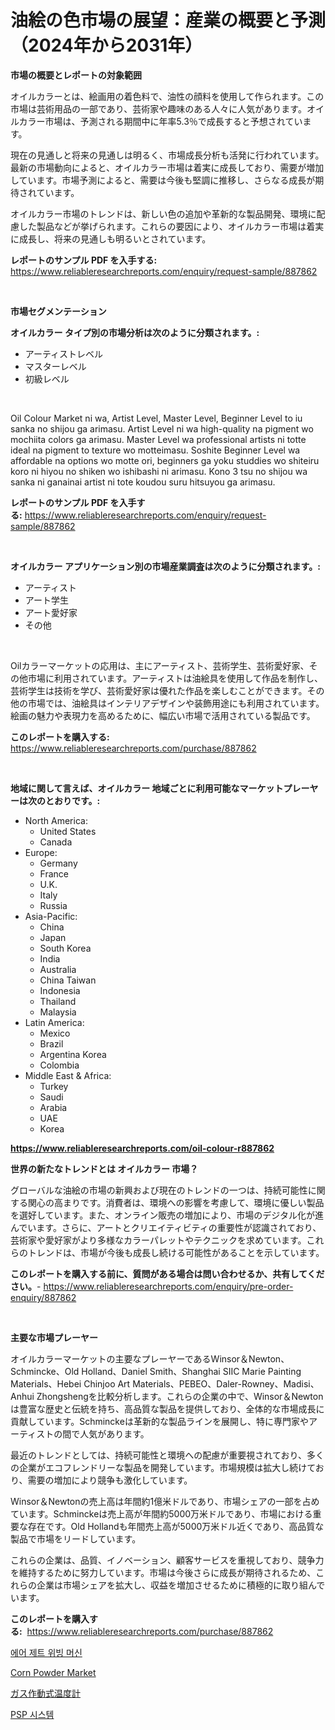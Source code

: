 <p><h1>油絵の色市場の展望：産業の概要と予測（2024年から2031年）</h1></p><p><strong>市場の概要とレポートの対象範囲</strong></p>
<p><p>オイルカラーとは、絵画用の着色料で、油性の顔料を使用して作られます。この市場は芸術用品の一部であり、芸術家や趣味のある人々に人気があります。オイルカラー市場は、予測される期間中に年率5.3％で成長すると予想されています。</p><p>現在の見通しと将来の見通しは明るく、市場成長分析も活発に行われています。最新の市場動向によると、オイルカラー市場は着実に成長しており、需要が増加しています。市場予測によると、需要は今後も堅調に推移し、さらなる成長が期待されています。</p><p>オイルカラー市場のトレンドは、新しい色の追加や革新的な製品開発、環境に配慮した製品などが挙げられます。これらの要因により、オイルカラー市場は着実に成長し、将来の見通しも明るいとされています。</p></p>
<p><strong>レポートのサンプル PDF を入手する:</strong> <a href="https://www.reliableresearchreports.com/enquiry/request-sample/887862">https://www.reliableresearchreports.com/enquiry/request-sample/887862</a></p>
<p>&nbsp;</p>
<p><strong>市場セグメンテーション</strong></p>
<p><strong>オイルカラー タイプ別の市場分析は次のように分類されます。:</strong></p>
<p><ul><li>アーティストレベル</li><li>マスターレベル</li><li>初級レベル</li></ul></p>
<p>&nbsp;</p>
<p><p>Oil Colour Market ni wa, Artist Level, Master Level, Beginner Level to iu sanka no shijou ga arimasu. Artist Level ni wa high-quality na pigment wo mochiita colors ga arimasu. Master Level wa professional artists ni totte ideal na pigment to texture wo motteimasu. Soshite Beginner Level wa affordable na options wo motte ori, beginners ga yoku studdies wo shiteiru koro ni hiyou no shiken wo ishibashi ni arimasu. Kono 3 tsu no shijou wa sanka ni ganainai artist ni tote koudou suru hitsuyou ga arimasu.</p></p>
<p><strong>レポートのサンプル PDF を入手する:</strong>&nbsp;<a href="https://www.reliableresearchreports.com/enquiry/request-sample/887862">https://www.reliableresearchreports.com/enquiry/request-sample/887862</a></p>
<p>&nbsp;</p>
<p><strong> オイルカラー アプリケーション別の市場産業調査は次のように分類されます。:</strong></p>
<p><ul><li>アーティスト</li><li>アート学生</li><li>アート愛好家</li><li>その他</li></ul></p>
<p>&nbsp;</p>
<p><p>Oilカラーマーケットの応用は、主にアーティスト、芸術学生、芸術愛好家、その他市場に利用されています。アーティストは油絵具を使用して作品を制作し、芸術学生は技術を学び、芸術愛好家は優れた作品を楽しむことができます。その他の市場では、油絵具はインテリアデザインや装飾用途にも利用されています。絵画の魅力や表現力を高めるために、幅広い市場で活用されている製品です。</p></p>
<p><strong>このレポートを購入する:</strong>&nbsp; <a href="https://www.reliableresearchreports.com/purchase/887862">https://www.reliableresearchreports.com/purchase/887862</a></p>
<p>&nbsp;</p>
<p><strong>地域に関して言えば、オイルカラー 地域ごとに利用可能なマーケットプレーヤーは次のとおりです。:</strong></p>
<p><ul>
    <li>
        North America:
        <ul>
            <li>United States</li>
            <li>Canada</li>
        </ul>
    </li>
    <li>
        Europe:
        <ul>
            <li>Germany</li>
            <li>France</li>
            <li>U.K.</li>
            <li>Italy</li>
            <li>Russia</li>
        </ul>
    </li>
    <li>
        Asia-Pacific:
        <ul>
            <li>China</li>
            <li>Japan</li>
            <li>South Korea</li>
            <li>India</li>
            <li>Australia</li>
            <li>China Taiwan</li>
            <li>Indonesia</li>
            <li>Thailand</li>
            <li>Malaysia</li>
        </ul>
    </li>
    <li>
        Latin America:
        <ul>
            <li>Mexico</li>
            <li>Brazil</li>
            <li>Argentina Korea</li>
            <li>Colombia</li>
        </ul>
    </li>
    <li>
        Middle East & Africa:
        <ul>
            <li>Turkey</li>
            <li>Saudi</li>
            <li>Arabia</li>
            <li>UAE</li>
            <li>Korea</li>
        </ul>
    </li>
    </ul></p>
<p><strong><a href="https://www.reliableresearchreports.com/oil-colour-r887862">https://www.reliableresearchreports.com/oil-colour-r887862</a></strong>&nbsp;</p>
<p><strong>世界の新たなトレンドとは オイルカラー 市場？</strong></p>
<p><p>グローバルな油絵の市場の新興および現在のトレンドの一つは、持続可能性に関する関心の高まりです。消費者は、環境への影響を考慮して、環境に優しい製品を選好しています。また、オンライン販売の増加により、市場のデジタル化が進んでいます。さらに、アートとクリエイティビティの重要性が認識されており、芸術家や愛好家がより多様なカラーパレットやテクニックを求めています。これらのトレンドは、市場が今後も成長し続ける可能性があることを示しています。</p></p>
<p><strong>このレポートを購入する前に、質問がある場合は問い合わせるか、共有してください。</strong>- <a href="https://www.reliableresearchreports.com/enquiry/pre-order-enquiry/887862">https://www.reliableresearchreports.com/enquiry/pre-order-enquiry/887862</a></p>
<p>&nbsp;</p>
<p><strong>主要な市場プレーヤー</strong></p>
<p><p>オイルカラーマーケットの主要なプレーヤーであるWinsor＆Newton、Schmincke、Old Holland、Daniel Smith、Shanghai SIIC Marie Painting Materials、Hebei Chinjoo Art Materials、PEBEO、Daler-Rowney、Madisi、Anhui Zhongshengを比較分析します。これらの企業の中で、Winsor＆Newtonは豊富な歴史と伝統を持ち、高品質な製品を提供しており、全体的な市場成長に貢献しています。Schminckeは革新的な製品ラインを展開し、特に専門家やアーティストの間で人気があります。</p><p>最近のトレンドとしては、持続可能性と環境への配慮が重要視されており、多くの企業がエコフレンドリーな製品を開発しています。市場規模は拡大し続けており、需要の増加により競争も激化しています。</p><p>Winsor＆Newtonの売上高は年間約1億米ドルであり、市場シェアの一部を占めています。Schminckeは売上高が年間約5000万米ドルであり、市場における重要な存在です。Old Hollandも年間売上高が5000万米ドル近くであり、高品質な製品で市場をリードしています。</p><p>これらの企業は、品質、イノベーション、顧客サービスを重視しており、競争力を維持するために努力しています。市場は今後さらに成長が期待されるため、これらの企業は市場シェアを拡大し、収益を増加させるために積極的に取り組んでいます。</p></p>
<p><strong>このレポートを購入する:</strong>&nbsp;&nbsp;<a href="https://www.reliableresearchreports.com/purchase/887862">https://www.reliableresearchreports.com/purchase/887862</a></p>
<p><p><a href="https://github.com/TimmyMann6767/Market-Research-Report-List-1/blob/main/691810317609.md">에어 제트 위빙 머신</a></p><p><a href="https://github.com/Airanohannonzb68e5pb53oc1/Market-Research-Report-List-1/blob/main/corn-powder-market.md">Corn Powder Market</a></p><p><a href="https://medium.com/@erickbotsfortrd46766/%E3%82%AC%E3%82%B9%E4%BD%9C%E5%8B%95%E6%B8%A9%E5%BA%A6%E8%A8%88%E3%81%AE%E5%B8%82%E5%A0%B4%E5%8B%95%E5%90%91-%E7%94%A3%E6%A5%AD%E6%A6%82%E8%A6%81%E3%81%A8%E4%BA%88%E6%B8%AC-2024%E5%B9%B4%E3%81%8B%E3%82%892031%E5%B9%B4-d6614db08f3b">ガス作動式温度計</a></p><p><a href="https://github.com/JeromeRtyau89966/Market-Research-Report-List-1/blob/main/222864717610.md">PSP 시스템</a></p></p>